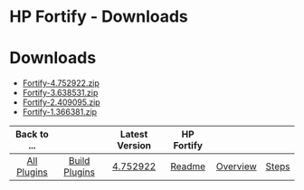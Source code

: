 
HP Fortify - Downloads
======================

# Downloads

- [Fortify-4.752922.zip](https://raw.githubusercontent.com/UrbanCode/IBM-UCB-PLUGINS/main/files/HPFortify/Fortify-4.752922.zip)
- [Fortify-3.638531.zip](https://raw.githubusercontent.com/UrbanCode/IBM-UCB-PLUGINS/main/files/HPFortify/Fortify-3.638531.zip)
- [Fortify-2.409095.zip](https://raw.githubusercontent.com/UrbanCode/IBM-UCB-PLUGINS/main/files/HPFortify/Fortify-2.409095.zip)
- [Fortify-1.366381.zip](https://raw.githubusercontent.com/UrbanCode/IBM-UCB-PLUGINS/main/files/HPFortify/Fortify-1.366381.zip)

|Back to ...||Latest Version|HP Fortify |||
| :---: | :---: | :---: | :---: | :---: | :---: |
|[All Plugins](../../index.md)|[Build Plugins](../README.md)|[4.752922](https://raw.githubusercontent.com/UrbanCode/IBM-UCB-PLUGINS/main/files/HPFortify/Fortify-4.752922.zip)|[Readme](README.md)|[Overview](overview.md)|[Steps](steps.md)|
